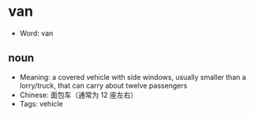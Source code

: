 # van

- Word: van

## noun

- Meaning: a covered vehicle with side windows, usually smaller than a lorry/truck, that can carry about twelve passengers
- Chinese: 面包车（通常为 12 座左右）
- Tags: vehicle

